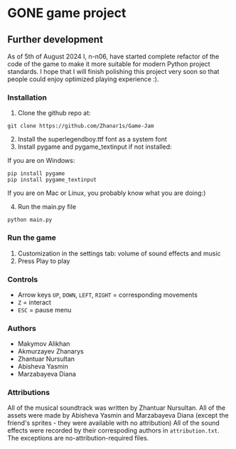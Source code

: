 # GONE game project

## Further development
As of 5th of August 2024 I, n-n06, have started complete refactor of the code of the game to make it more suitable for modern Python project standards. I hope that I will finish polishing this project very soon so that people could enjoy optimized playing experience :).


### Installation
1. Clone the github repo at:
```
git clone https://github.com/Zhanar1s/Game-Jam
```
2. Install the superlegendboy.ttf font as a system font
3. Install pygame and pygame_textinput if not installed:

If you are on Windows:
```
pip install pygame
pip install pygame_textinput
```
If you are on Mac or Linux, you probably know what you are doing:)

4. Run the main.py file
```
python main.py
```
### Run the game
1. Customization in the settings tab: volume of sound effects and music
2. Press Play to play

### Controls
- Arrow keys `UP`, `DOWN`, `LEFT`, `RIGHT` = corresponding movements
- `Z` = interact
- `ESC` = pause menu

### Authors
- Makymov Alikhan
- Akmurzayev Zhanarys
- Zhantuar Nursultan
- Abisheva Yasmin
- Marzabayeva Diana

### Attributions
All of the musical soundtrack was written by Zhantuar Nursultan. 
All of the assets were made by Abisheva Yasmin and Marzabayeva Diana (except the friend's sprites - they were available with no attribution)
All of the sound effects were recorded by their correspoding authors in `attribution.txt`. The exceptions are no-attribution-required files.
